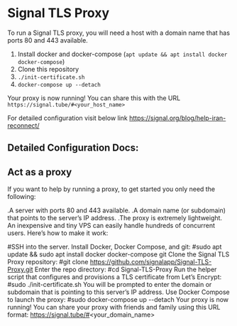 # Signal TLS Proxy

To run a Signal TLS proxy, you will need a host with a domain name that has ports 80 and 443 available.

1. Install docker and docker-compose (`apt update && apt install docker docker-compose`)
1. Clone this repository
1. `./init-certificate.sh`
1. `docker-compose up --detach`

Your proxy is now running! You can share this with the URL `https://signal.tube/#<your_host_name>` 

For detailed configuration visit below link
https://signal.org/blog/help-iran-reconnect/


Detailed Configuration Docs:
-----------------------------

Act as a proxy
---------------
If you want to help by running a proxy, to get started you only need the following:

  .A server with ports 80 and 443 available.
  .A domain name (or subdomain) that points to the server’s IP address.
  .The proxy is extremely lightweight. An inexpensive and tiny VPS can easily handle hundreds of concurrent users. Here’s how to make it work:

#SSH into the server.
Install Docker, Docker Compose, and git:
#sudo apt update && sudo apt install docker docker-compose git
Clone the Signal TLS Proxy repository:
#git clone https://github.com/signalapp/Signal-TLS-Proxy.git
Enter the repo directory:
#cd Signal-TLS-Proxy
Run the helper script that configures and provisions a TLS certificate from Let’s Encrypt:
#sudo ./init-certificate.sh
You will be prompted to enter the domain or subdomain that is pointing to this server’s IP address.
Use Docker Compose to launch the proxy:
#sudo docker-compose up --detach
Your proxy is now running! You can share your proxy with friends and family using this URL format: https://signal.tube/#<your_domain_name>
